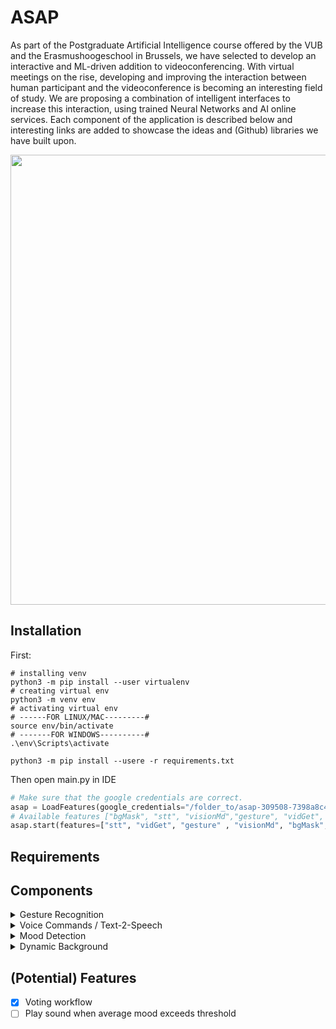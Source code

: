 # ASAP

As part of the Postgraduate Artificial Intelligence course offered by the VUB and the Erasmushoogeschool in Brussels, we have selected to develop an interactive and ML-driven addition to videoconferencing. With virtual meetings on the rise, developing and improving the interaction between human participant and the videoconference is becoming an interesting field of study. We are proposing a combination of intelligent interfaces to increase this interaction, using trained Neural Networks and AI online services. Each component of the application is described below and interesting links are added to showcase the ideas and (Github) libraries we have built upon.

<img src="https://github.com/Puude/ASAP/blob/0.2/asap.jpg" width="720">

## Installation

First: 
```shell
# installing venv 
python3 -m pip install --user virtualenv
# creating virtual env
python3 -m venv env
# activating virtual env
# ------FOR LINUX/MAC---------#
source env/bin/activate
# -------FOR WINDOWS----------#
.\env\Scripts\activate

python3 -m pip install --usere -r requirements.txt
```

Then open main.py in IDE

```python
# Make sure that the google credentials are correct.
asap = LoadFeatures(google_credentials="/folder_to/asap-309508-7398a8c4473f.json")
# Available features ["bgMask", "stt", "visionMd","gesture", "vidGet", "vidShow", "virtualCam]
asap.start(features=["stt", "vidGet", "gesture" , "visionMd", "bgMask", "virtualCam"])
```

## Requirements

## Components

<details>
<summary>Gesture Recognition</summary>
<p><p />
The Gesture Recognition component makes use of the Google-developed mediapipe model for hand recognition. The hand landmarks are used as coordinates that can be fed into a neural network to recognize hand gestures and finger gestures

#### Links
* Mediapipe
  * <a href="https://mediapipe.dev/demo/holistic_remote/" target="blank">Holistic Mediapipe demo</a>

</p></details>

<details><summary>Voice Commands / Text-2-Speech</summary>
<p><p />
...
</p>
</details>

<details><summary>Mood Detection</summary>
<p><p />
...
</p>
</details>

<details><summary>Dynamic Background</summary>
<p><p />
...
</p>
</details>

## (Potential) Features

- [x] Voting workflow
- [ ] Play sound when average mood exceeds threshold
